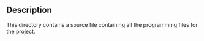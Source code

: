 ## Description
This directory contains a source file containing all the programming files for
the project.

